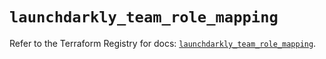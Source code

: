 # `launchdarkly_team_role_mapping`

Refer to the Terraform Registry for docs: [`launchdarkly_team_role_mapping`](https://registry.terraform.io/providers/launchdarkly/launchdarkly/2.22.0/docs/resources/team_role_mapping).
